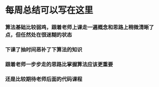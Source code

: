 # 每周总结可以写在这里

### 算法基础比较弱鸡，跟着老师上课走一遍概念和思路上稍微清晰了点，但任然处在很迷糊的状态
### 下课了抽时间恶补了下算法的知识
### 跟着老师一步步走的思路比掌握算法应该更重要
### 还是比较期待老师后面的代码课程